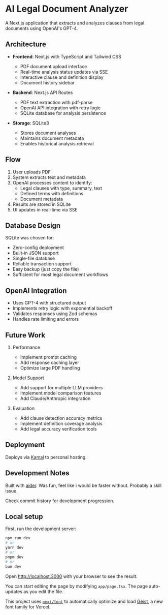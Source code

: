 # AI Legal Document Analyzer

A Next.js application that extracts and analyzes clauses from legal documents using OpenAI's GPT-4.

## Architecture

- **Frontend**: Next.js with TypeScript and Tailwind CSS
  - PDF document upload interface
  - Real-time analysis status updates via SSE
  - Interactive clause and definition display
  - Document history sidebar
  
- **Backend**: Next.js API Routes
  - PDF text extraction with pdf-parse
  - OpenAI API integration with retry logic
  - SQLite database for analysis persistence
  
- **Storage**: SQLite3
  - Stores document analyses
  - Maintains document metadata
  - Enables historical analysis retrieval

## Flow

1. User uploads PDF
2. System extracts text and metadata
3. OpenAI processes content to identify:
   - Legal clauses with type, summary, text
   - Defined terms with definitions
   - Document metadata
4. Results are stored in SQLite
5. UI updates in real-time via SSE

## Database Design

SQLite was chosen for:
- Zero-config deployment
- Built-in JSON support
- Single-file database
- Reliable transaction support
- Easy backup (just copy the file)
- Sufficient for most legal document workflows

## OpenAI Integration

- Uses GPT-4 with structured output
- Implements retry logic with exponential backoff
- Validates responses using Zod schemas
- Handles rate limiting and errors

## Future Work

1. Performance
   - Implement prompt caching
   - Add response caching layer
   - Optimize large PDF handling

2. Model Support
   - Add support for multiple LLM providers
   - Implement model comparison features
   - Add Claude/Anthropic integration

3. Evaluation
   - Add clause detection accuracy metrics
   - Implement definition coverage analysis
   - Add legal accuracy verification tools

## Deployment

Deploys via [Kamal](https://github.com/basecamp/kamal) to personal hosting.

## Development Notes

Built with [aider](https://github.com/paul-gauthier/aider). Was fun, feel like i would be faster without. Probably a skill issue.

Check commit history for development progression.

## Local setup

First, run the development server:

```bash
npm run dev
# or
yarn dev
# or
pnpm dev
# or
bun dev
```

Open [http://localhost:3000](http://localhost:3000) with your browser to see the result.

You can start editing the page by modifying `app/page.tsx`. The page auto-updates as you edit the file.

This project uses [`next/font`](https://nextjs.org/docs/app/building-your-application/optimizing/fonts) to automatically optimize and load [Geist](https://vercel.com/font), a new font family for Vercel.
